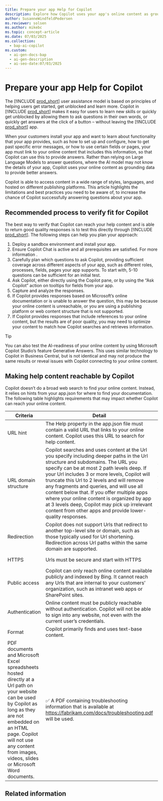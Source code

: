 ```yaml
---
title: Prepare your app Help for Copilot
description: Explore how Copilot uses your app's online content as grounding data to deliver precise answers to user queries.
author: SusanneWindfeldPedersen
ms.reviewer: solsen
ms.author: mikebc
ms.topic: concept-article
ms.date: 07/03/2025
ms.collection:
  - bap-ai-copilot
ms.custom:
  - ai-gen-docs-bap
  - ai-gen-description
  - ai-seo-date:07/03/2025
---
```


# Prepare your app Help for Copilot

The [!INCLUDE [prod_short](includes/prod_short.md)] user assistance model is based on principles of helping users get started, get unblocked and learn more. Copilot in [!INCLUDE [prod_short](includes/prod_short.md)] makes it easy for users to learn new skills or quickly get unblocked by allowing them to ask questions in their own words, or quickly get answers at the click of a button – without leaving the [!INCLUDE [prod_short](includes/prod_short.md)] app. 

When your customers install your app and want to learn about functionality that your app provides, such as how to set up and configure, how to get past specific error messages, or how to use certain fields or pages, your app must link to your online content that includes this information, so that Copilot can use this to provide answers. Rather than relying on Large Language Models to answer questions, where the AI model may not know the details of your app, Copilot uses your online content as grounding data to provide better answers. 

Copilot is able to access content in a wide range of styles, languages, and hosted on different publishing platforms. This article highlights the limitations and best practices you need to be aware of, to increase the chance of Copilot successfully answering questions about your app.

## Recommended process to verify fit for Copilot 

The best way to verify that Copilot can reach your help content and is able to return good quality responses is to test this directly through [!INCLUDE [prod_short](includes/prod_short.md)]. The following steps can help you plan your approach: 

1. Deploy a sandbox environment and install your app. 
1. Ensure Copilot Chat is active and all prerequisites are satisfied. For more information <see here>. 
1. Carefully plan which questions to ask Copilot, providing sufficient coverage across different aspects of your app, such as different roles, processes, fields, pages your app supports. To start with, 5-10 questions can be sufficient for an initial test.
1. Ask Copilot, either directly using the Copilot pane, or by using the “Ask Copilot” action on tooltips for fields from your app.  
1. Capture and analyze the responses.  
  1. If Copilot provides responses based on Microsoft’s online documentation or is unable to answer the question, this may be because your online content is unreachable, or you are using a publishing platform or web content structure that is not supported.
  1. If Copilot provides responses that include references to your online content, but the results are of poor quality, you may need to optimize your content to match how Copilot searches and retrieves information. 

> [!TIP]
> You can also test the AI-readiness of your online content by using Microsoft Copilot Studio’s feature Generative Answers. This uses similar technology to Copilot in Business Central, but is not identical and may not produce the same results or reveal issues with Copilot connecting to your online content. 

## Making help content reachable by Copilot 

Copilot doesn’t do a broad web search to find your online content. Instead, it relies on hints from your app.json for where to find your documentation. The following table highlights requirements that may impact whether Copilot can reach your online content. 


| Criteria | Detail | Examples |
|----------|--------|----------|
|URL hint | The Help property in the app.json file must contain a valid URL that links to your online content. Copilot uses this URL to search for help content. | ✅ Use this: `"help": "https://fabrikam.com/docs"` <br> ❌ Avoid URLs to websites you do not own, such as search engines or social media sites. |
|URL domain structure | Copilot searches and uses content at the Url you specify including deeper paths in the Url structure and subdomains. The URL you specify can be at most 2 path levels deep. If your Url includes 3 or more levels, Copilot will truncate this Url to 2 levels and will remove any fragments and queries, and will use all content below that. If you offer multiple apps where your online content is organized by app at 3 levels deep, Copilot may pick up irrelevant content from other apps and provide lower-quality responses. | If you set “help” to https://www.fabrikam.com/engines/rotary then ✅ the content at https://www.fabrikam.com/engines/rotary/dual-shaft will also be used. ❌ the content at https://www.fabrikam.com/tools isn’t used. ❌ the content at https://docs.fabrikam.com isn’t used ✅ Use this: https://fabrikam.com/path1/path2 ❌ Avoid this: https://fabrikam.com/path1/path2/path3 |
| Redirection | Copilot does not support Urls that redirect to another top-level site or domain, such as those typically used for Url shortening. Redirection across Url paths within the same domain are supported. | ✅ Use this: https://fabrikam.com/docs ❌ Avoid this: https://aka.ms/FabrikamDocs |
| HTTPS | Urls must be secure and start with HTTPS | ✅ Use this: https://fabrikam.com/docs ❌ Avoid this: http://fabrikam.com/docs |
|Public access | Copilot can only reach online content available publicly and indexed by Bing. It cannot reach any Urls that are internal to your customers’ organization, such as intranet web apps or SharePoint sites. | ✅ Use this: https://fabrikam.com/docs ❌ Avoid this: http://fabrikam.sharepoint.com/docs |
| Authentication | Online content must be publicly reachable without authentication. Copilot will not be able to sign into any website, not even with the current user’s credentials. | |
| Format | Copilot primarily finds and uses text-base content. 
PDF documents and Microsoft Excel spreadsheets hosted directly at a Url path on your website can be used by Copilot as long as they are not embedded on an HTML page. Copilot will not use any content from images, videos, slides or Microsoft Word documents.| ✅ A PDF containing troubleshooting information that is available at https://fabrikam.com/docs/troubleshooting.pdf will be used. |



## Related information
